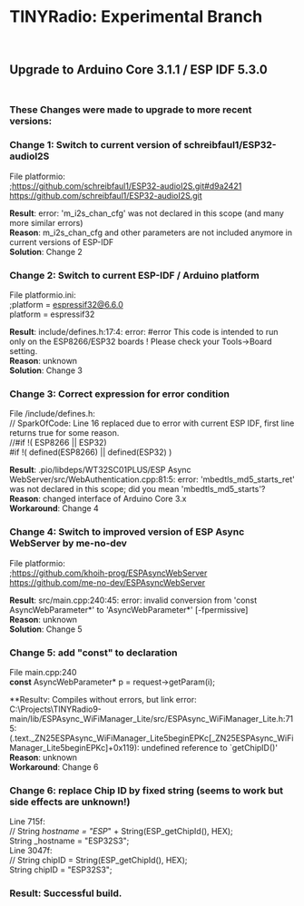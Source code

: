 # TINYRadio: Experimental Branch<br><br>
## Upgrade to Arduino Core 3.1.1 / ESP IDF 5.3.0<br><br>

### These Changes were made to upgrade to more recent versions:

### Change 1: Switch to current version of schreibfaul1/ESP32-audioI2S

File platformio:  
	;https://github.com/schreibfaul1/ESP32-audioI2S.git#d9a2421  
	https://github.com/schreibfaul1/ESP32-audioI2S.git

**Result**: error: 'm_i2s_chan_cfg' was not declared in this scope (and many more similar errors)  
**Reason**: m_i2s_chan_cfg and other parameters are not included anymore in current versions of ESP-IDF  
**Solution**: Change 2

### Change 2: Switch to current ESP-IDF / Arduino platform

File platformio.ini:  
;platform = espressif32@6.6.0  
platform = espressif32

**Result**: include/defines.h:17:4: error: #error This code is intended to run only on the ESP8266/ESP32 boards ! Please check your Tools->Board setting.  
**Reason**: unknown  
**Solution**: Change 3

### Change 3: Correct expression for error condition

File /include/defines.h:  
// SparkOfCode: Line 16 replaced due to error with current ESP IDF, first line returns true for some reason.  
//#if !( ESP8266 || ESP32)  
#if !( defined(ESP8266) || defined(ESP32) )  

**Result**: .pio/libdeps/WT32SC01PLUS/ESP Async WebServer/src/WebAuthentication.cpp:81:5: error: 'mbedtls_md5_starts_ret' was not declared in this scope; did you mean 'mbedtls_md5_starts'?  
**Reason**: changed interface of Arduino Core 3.x  
**Workaround**: Change 4

### Change 4: Switch to improved version of ESP Async WebServer by me-no-dev
File platformio:  
;https://github.com/khoih-prog/ESPAsyncWebServer  
https://github.com/me-no-dev/ESPAsyncWebServer

**Result**: src/main.cpp:240:45: error: invalid conversion from 'const AsyncWebParameter*' to 'AsyncWebParameter*' [-fpermissive]  
**Reason**: unknown  
**Solution**: Change 5

### Change 5: add "const" to declaration
File main.cpp:240  
**const** AsyncWebParameter* p = request->getParam(i);

**Resultv: Compiles without errors, but link error:  
C:\Projects\TINYRadio9-main/lib/ESPAsync_WiFiManager_Lite/src/ESPAsync_WiFiManager_Lite.h:715:(.text._ZN25ESPAsync_WiFiManager_Lite5beginEPKc[_ZN25ESPAsync_WiFiManager_Lite5beginEPKc]+0x119): undefined reference to `getChipID()'  
**Reason**: unknown  
**Workaround**: Change 6

### Change 6: replace Chip ID by fixed string (seems to work but side effects are unknown!)
Line 715f:  
//        String _hostname = "ESP_" + String(ESP_getChipId(), HEX);  
        String _hostname = "ESP32S3";  
Line 3047f:  
//        String chipID = String(ESP_getChipId(), HEX);  
        String chipID = "ESP32S3";

### Result: Successful build.

